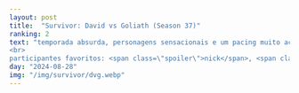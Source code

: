 ```yaml
---
layout: post
title:  "Survivor: David vs Goliath (Season 37)"
ranking: 2
text: "temporada absurda, personagens sensacionais e um pacing muito acelerado, recomendo demais. talvez eu até prefira essa a Tocantins<br>
<br>
participantes favoritos: <span class=\"spoiler\">nick</span>, <span class=\"spoiler\">mike white de white lotus</span>, <span class=\"spoiler\">christian</span>, <span class=\"spoiler\">davie</span>, <span class=\"spoiler\">gabby</span> e até um pouco <span class=\"spoiler\">angelina</span> e <span class=\"spoiler\">dan</span>"
day: "2024-08-28"
img: "/img/survivor/dvg.webp"
---
```

